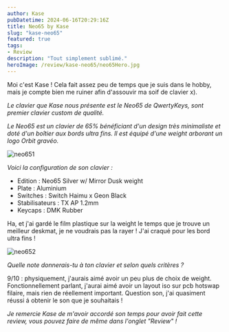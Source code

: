 ```yaml
---
author: Kase
pubDatetime: 2024-06-16T20:29:16Z
title: Neo65 by Kase
slug: "kase-neo65"
featured: true
tags:
- Review
description: "Tout simplement sublimé."
heroImage: /review/kase-neo65/neo65Hero.jpg
---
```


Moi c'est Kase ! Cela fait assez peu de temps que je suis dans le hobby, mais je compte bien me ruiner afin d'assouvir ma soif de clavier x).

_Le clavier que Kase nous présente est le Neo65 de QwertyKeys, sont premier clavier custom de qualité._

_Le Neo65 est un clavier de 65% bénéficiant d'un design très minimaliste et doté d'un boîtier aux bords ultra fins. Il est équipé d'une weight arborant un logo Orbit gravéo._

![neo651](/review/kase-neo65/neo651.jpg)

_Voici la configuration de son clavier :_

- Edition : Neo65 Silver w/ Mirror Dusk weight
- Plate : Aluminium
- Switches : Switch Haimu x Geon Black
- Stabilisateurs : TX AP 1.2mm
- Keycaps : DMK Rubber

Ha, et j'ai gardé le film plastique sur la weight le temps que je trouve un meilleur deskmat, je ne voudrais pas la rayer ! J'ai craqué pour les bord ultra fins !

![neo652](/review/kase-neo65/neo652.jpg)

_Quelle note donnerais-tu à ton clavier et selon quels critères ?_

9/10 : physiquement, j'aurais aimé avoir un peu plus de choix de weight. Fonctionnellement parlant, j'aurai aimé avoir un layout iso sur pcb hotswap filaire, mais rien de réellement important. Question son, j'ai quasiment réussi á obtenir le son que je souhaitais !

_Je remercie Kase de m'avoir accordé son temps pour avoir fait cette review, vous pouvez faire de même dans l'onglet "Review" !_
